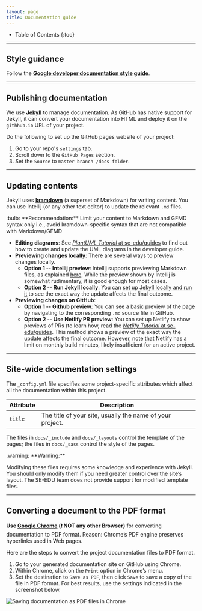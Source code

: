 ```yaml
---
layout: page
title: Documentation guide
---
```


* Table of Contents
{:toc}

--------------------------------------------------------------------------------------------------------------------

## Style guidance

Follow the [**Google developer documentation style guide**](https://developers.google.com/style).

--------------------------------------------------------------------------------------------------------------------

## Publishing documentation

We use [**Jekyll**](https://jekyllrb.com/) to manage documentation. As GitHub has native support for Jekyll, it can convert your documentation into HTML and deploy it on the `githhub.io` URL of your project.

Do the following to set up the GitHub pages website of your project:
1. Go to your repo's `settings` tab.
1. Scroll down to the `GitHub Pages` section.
1. Set the `Source` to `master branch /docs folder`.

--------------------------------------------------------------------------------------------------------------------

## Updating contents

Jekyll uses [**kramdown**](https://kramdown.gettalong.org/syntax.html) (a superset of Markdown) for writing content. You can use Intellij (or any other text editor) to update the relevant `.md` files. 

<div markdown="span" class="alert alert-success">:bulb: **Recommendation:** Limit your content to Markdown and GFMD syntax only i.e., avoid kramdown-specific syntax that are not compatible with Markdown/GFMD

</div>

* **Editing diagrams**: See [_PlantUML Tutorial_ at se-edu/guides](https://se-education.org/guides/tutorials/plantUml.html) to find out how to create and update the UML diagrams in the developer guide.
* **Previewing changes locally**: There are several ways to preview changes locally.
  * **Option 1 -- Intellij preview**: Intellij supports previewing Markdown files, as explained [here](https://www.jetbrains.com/help/idea/markdown.html). While the preview shown by Intellij is somewhat rudimentary, it is good enough for most cases.
  * **Option 2 -- Run Jekyll locally**: You can [set up Jekyll locally and run it](https://help.github.com/en/github/working-with-github-pages/testing-your-github-pages-site-locally-with-jekyll) to see the exact way the update affects the final outcome.
* **Previewing changes on GitHub**:
  * **Option 1 -- Github preview**: You can see a basic preview of the page by navigating to the corresponding `.md` source file in GitHub.
  * **Option 2 -- Use Netlify PR preview**: You can set up Netlify to show previews of PRs (to learn how, read the [_Netlify Tutorial_ at se-edu/guides](https://se-education.org/guides/tutorials/netlify.html). This method shows a preview of the exact way the update affects the final outcome. However, note that Netlify has a limit on monthly build minutes, likely insufficient for an active project.

--------------------------------------------------------------------------------------------------------------------

## Site-wide documentation settings
The `_config.yml` file specifies some project-specific attributes which affect all the documentation within this project.

|Attribute|Description|
|---------|-----------|
|`title`|The title of your site, usually the name of your project.|

The files in `docs/_include` and `docs/_layouts` control the template of the pages; the files in `docs/_sass` control the style of the pages.

<div markdown="span" class="alert alert-warning">:warning: **Warning:**

Modifying these files requires some knowledge and experience with Jekyll. You should only modify them if you need greater control over the site’s layout. The SE-EDU team does not provide support for modified template files.
</div>

--------------------------------------------------------------------------------------------------------------------

## Converting a document to the PDF format

**Use [Google Chrome](https://www.google.com/chrome/browser/desktop/) (:exclamation: NOT any other Browser)** for converting documentation to PDF format. Reason: Chrome’s PDF engine preserves hyperlinks used in Web pages.

Here are the steps to convert the project documentation files to PDF format.
1. Go to your generated documentation site on GitHub using Chrome.
1. Within Chrome, click on the `Print` option in Chrome’s menu.
1. Set the destination to `Save as PDF`, then click `Save` to save a copy of the file in PDF format. For best results, use the settings indicated in the screenshot below.

![Saving documentation as PDF files in Chrome](images/chrome_save_as_pdf.png)

